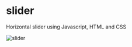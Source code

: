 # slider
Horizontal slider using Javascript, HTML and CSS

![slider](https://user-images.githubusercontent.com/60483392/191115627-8518a972-8b8e-47e4-9a62-9c0c0d4280e9.gif)
